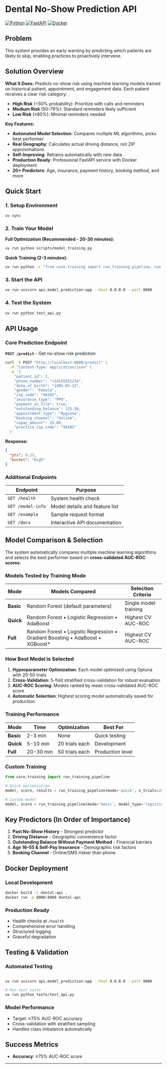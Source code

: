 # Dental No-Show Prediction API

[![Python](https://img.shields.io/badge/Python-3.8+-blue.svg)](https://www.python.org/)
[![FastAPI](https://img.shields.io/badge/FastAPI-Latest-green.svg)](https://fastapi.tiangolo.com/)
[![Docker](https://img.shields.io/badge/Docker-Ready-blue.svg)](https://www.docker.com/)

## Problem

This system provides an early warning by predicting which patients are likely to skip, enabling practices to proactively intervene.

## Solution Overview

**What It Does:**
Predicts no-show risk using machine learning models trained on historical patient, appointment, and engagement data. Each patient receives a clear risk category:

- **High Risk** (<50% probability): Prioritize with calls and reminders
- **Medium Risk** (50–79%): Standard reminders likely sufficient
- **Low Risk** (≥80%): Minimal reminders needed

**Key Features:**

- **Automated Model Selection**: Compares multiple ML algorithms, picks best performer
- **Real Geography**: Calculates actual driving distance, not ZIP approximations
- **Self-Improving**: Retrains automatically with new data
- **Production Ready**: Professional FastAPI service with Docker deployment
- **20+ Predictors**: Age, insurance, payment history, booking method, and more

## Quick Start

### 1. Setup Environment

```bash
uv sync
```

### 2. Train Your Model

**Full Optimization (Recommended - 20-30 minutes):**

```bash
uv run python scripts/model_training.py
```

**Quick Training (2-3 minutes):**

```bash
uv run python -c "from core.training import run_training_pipeline; run_training_pipeline(mode='basic')"
```

### 3. Start the API

```bash
uv run uvicorn api.model_prediction:app --host 0.0.0.0 --port 8000
```

### 4. Test the System

```bash
uv run python test_api.py
```

## API Usage

### Core Prediction Endpoint

**`POST /predict`** - Get no-show risk prediction

```bash
curl -X POST "http://localhost:8000/predict" \
  -H "Content-Type: application/json" \
  -d '{
    "patient_id": 1,
    "phone_number": "+14155551234",
    "date_of_birth": "1985-03-15",
    "gender": "Female",
    "zip_code": "94102",
    "insurance_type": "PPO",
    "payment_on_file": true,
    "outstanding_balance": 125.50,
    "appointment_type": "Hygiene",
    "booking_channel": "Online",
    "copay_amount": 25.00,
    "practice_zip_code": "94102"
  }'
```

**Response:**

```json
{
  "pts": 0.23,
  "bucket": "High"
}
```

### Additional Endpoints

| Endpoint          | Purpose                        |
| ----------------- | ------------------------------ |
| `GET /health`     | System health check            |
| `GET /model-info` | Model details and feature list |
| `GET /example`    | Sample request format          |
| `GET /docs`       | Interactive API documentation  |

## Model Comparison & Selection

The system automatically compares multiple machine learning algorithms and selects the best performer based on **cross-validated AUC-ROC scores**:

### Models Tested by Training Mode

| Mode      | Models Compared                                                                | Selection Criteria    |
| --------- | ------------------------------------------------------------------------------ | --------------------- |
| **Basic** | Random Forest (default parameters)                                             | Single model training |
| **Quick** | Random Forest • Logistic Regression • AdaBoost                                 | Highest CV AUC-ROC    |
| **Full**  | Random Forest • Logistic Regression • Gradient Boosting • AdaBoost • XGBoost\* | Highest CV AUC-ROC    |

### How Best Model is Selected

1. **Hyperparameter Optimization**: Each model optimized using Optuna with 20-50 trials
2. **Cross-Validation**: 5-fold stratified cross-validation for robust evaluation
3. **AUC-ROC Scoring**: Models ranked by mean cross-validated AUC-ROC score
4. **Automatic Selection**: Highest scoring model automatically saved for production

### Training Performance

| Mode      | Time      | Optimization   | Best For         |
| --------- | --------- | -------------- | ---------------- |
| **Basic** | 2-3 min   | None           | Quick testing    |
| **Quick** | 5-10 min  | 20 trials each | Development      |
| **Full**  | 20-30 min | 50 trials each | Production level |

### Custom Training

```python
from core.training import run_training_pipeline

# Quick optimization
model, score, results = run_training_pipeline(mode='quick', n_trials=20)

# Custom model
model, score = run_training_pipeline(mode='basic', model_type='logistic_regression')
```

## Key Predictors (In Order of Importance)

1. **Past No-Show History** - Strongest predictor
2. **Driving Distance** - Geographic convenience factor
3. **Outstanding Balance Without Payment Method** - Financial barriers
4. **Age 16–55 & Self-Pay Insurance** - Demographic risk factors
5. **Booking Channel** - Online/SMS riskier than phone

## Docker Deployment

### Local Development

```bash
docker build -t dental-api .
docker run -p 8000:8000 dental-api
```

### Production Ready

- Health checks at `/health`
- Comprehensive error handling
- Structured logging
- Graceful degradation

## Testing & Validation

### Automated Testing

```bash

uv run uvicorn api.model_prediction:app --host 0.0.0.0 --port 8000

# Run test suite
uv run python tests/test_api.py
```

### Model Performance

- Target: ≥75% AUC-ROC accuracy
- Cross-validation with stratified sampling
- Handles class imbalance automatically

## Success Metrics

- **Accuracy**: ≥75% AUC-ROC score

---
